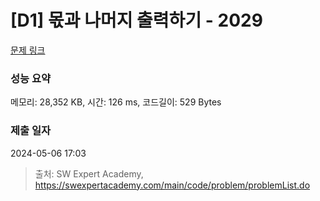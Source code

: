 # [D1] 몫과 나머지 출력하기 - 2029 

[문제 링크](https://swexpertacademy.com/main/code/problem/problemDetail.do?contestProbId=AV5QGNvKAtEDFAUq) 

### 성능 요약

메모리: 28,352 KB, 시간: 126 ms, 코드길이: 529 Bytes

### 제출 일자

2024-05-06 17:03



> 출처: SW Expert Academy, https://swexpertacademy.com/main/code/problem/problemList.do